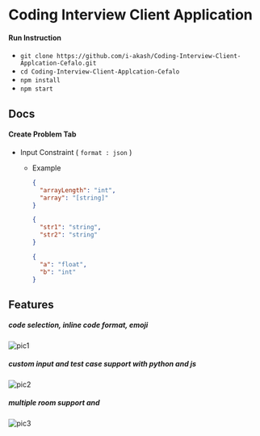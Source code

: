 # Coding Interview Client Application

#### Run Instruction

- `git clone https://github.com/i-akash/Coding-Interview-Client-Applcation-Cefalo.git`
- `cd Coding-Interview-Client-Applcation-Cefalo`
- `npm install`
- `npm start`

## Docs

#### Create Problem Tab

- Input Constraint ( `format : json` )

  - Example

    ```json
    {
      "arrayLength": "int",
      "array": "[string]"
    }
    ```

    ```json
    {
      "str1": "string",
      "str2": "string"
    }
    ```

    ```json
    {
      "a": "float",
      "b": "int"
    }
    ```

## Features

##### code selection, inline code format, emoji

![pic1](https://i.ibb.co/mCdMy0Q/Screenshot-9.png)

##### custom input and test case support with python and js

![pic2](https://i.ibb.co/Z2cLzp0/Screenshot-10.png)

##### multiple room support and

![pic3](https://i.ibb.co/g7syr3H/Screenshot-11.png)
